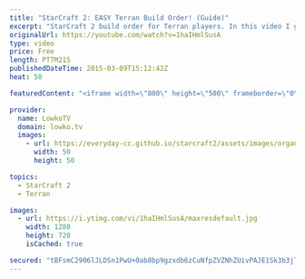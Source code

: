 ```yaml
---
title: "StarCraft 2: EASY Terran Build Order! (Guide)"
excerpt: "StarCraft 2 build order for Terran players. In this video I go over an easy to execute two base build order for Terran versus Protoss that new players and experienced players should be able to pick up quickly. This is a relatively easy build order that focuses on a timing attack, as well as macro.  10"
originalUrl: https://youtube.com/watch?v=1haIHmlSusA
type: video
price: Free
length: PT7M21S
publishedDateTime: 2015-03-09T15:12:42Z
heat: 50

featuredContent: "<iframe width=\"800\" height=\"500\" frameborder=\"0\" src=\"https://www.youtube.com/embed/1haIHmlSusA\" allow=\"accelerometer; autoplay; encrypted-media; gyroscope; picture-in-picture\" allowfullscreen></iframe>"

provider:
  name: LowkoTV
  domain: lowko.tv
  images:
    - url: https://everyday-cc.github.io/starcraft2/assets/images/organizations/lowko.tv-50x50.jpg
      width: 50
      height: 50

topics:
  - StarCraft 2
  - Terran

images:
  - url: https://i.ytimg.com/vi/1haIHmlSusA/maxresdefault.jpg
    width: 1280
    height: 720
    isCached: true

secured: "tBFsmC2906lJLDSn1PwU+0ab8bp9gzxdb6zCuNfpZVZNhZUivPAJE1Sk3b3jTAWdoSheukHB5SVdtkcGW6WNzkTByhIvfKmmFz6LpBIcpufr2h1x3iBuX8r+8K5iX6Lri4Hj8xOUNSCmT6+2sa2MFWcPsc/97+LQDX+ImEE6HCE9nj1Y9m2o2SSFzaPzbpErQ9M+C8ZCXXEAKmgruoxtWsNY5nCdS38Vb8G/fwpx5at6kEwS/lhrVCTjSrm356Ulii05HHX8xrEFIWKRXqutKGAeGDLVkjSjt4Jk/4dealMRUkuNH8JPyNQMPshb4XJTY648K3a3AA495UG+CGyM7SiCl8hgJksat39lQ51QXUueAtizg3zTMXsDmE9Ezo7IvmK+/kxmr4kCP3EmfcjVEpwS2g05/bcFjFoGPW24WmtjHzR7TNbxaFEnt/e/iHfy;DjGtFoqOZhgLUoBtiD8h7A=="
---
```


